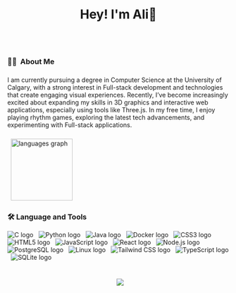 <h1 align="center">Hey! I'm Ali👋</h1>

###

<br clear="both">

<div align="center">
  <img height="0" src="https://cdnb.artstation.com/p/assets/images/images/026/087/183/original/ilya-shichkin-12.gif?1587836096"  />
</div>

###

<h3 align="left">👩‍💻  About Me</h3>

###

<p align="left">I am currently pursuing a degree in Computer Science at the University of Calgary, with a strong interest in Full-stack development and technologies that create engaging visual experiences. Recently, I’ve become increasingly excited about expanding my skills in 3D graphics and interactive web applications, especially using tools like Three.js. In my free time, I enjoy playing rhythm games, exploring the latest tech advancements, and experimenting with Full-stack applications.</p>

###

<div align="left">
  <img src="https://github-readme-stats.vercel.app/api/top-langs?username=alia720&locale=en&hide_title=false&layout=compact&card_width=320&langs_count=6&theme=dracula&hide_border=true&order=2" height="140" alt="languages graph"  />
</div>

###

<h3 align="left">🛠 Language and Tools</h3>

<div align="left">
<img src="https://img.shields.io/badge/C-A8B9CC?style=for-the-badge&logo=c&logoColor=white" alt="C logo" />
&nbsp; <img src="https://img.shields.io/badge/Python-3776AB?style=for-the-badge&logo=python&logoColor=white" alt="Python logo" />
&nbsp; <img src="https://img.shields.io/badge/Java-ED8B00?style=for-the-badge&logo=openjdk&logoColor=white" alt="Java logo" />
&nbsp; <img src="https://img.shields.io/badge/Docker-2496ED?style=for-the-badge&logo=docker&logoColor=white" alt="Docker logo" />
&nbsp; <img src="https://img.shields.io/badge/CSS3-1572B6?style=for-the-badge&logo=css3&logoColor=white" alt="CSS3 logo" />
&nbsp; <img src="https://img.shields.io/badge/HTML5-E34F26?style=for-the-badge&logo=html5&logoColor=white" alt="HTML5 logo" />
&nbsp; <img src="https://img.shields.io/badge/JavaScript-F7DF1E?style=for-the-badge&logo=javascript&logoColor=black" alt="JavaScript logo" />
&nbsp; <img src="https://img.shields.io/badge/React-20232A?style=for-the-badge&logo=react&logoColor=61DAFB" alt="React logo" />
&nbsp; <img src="https://img.shields.io/badge/Node.js-339933?style=for-the-badge&logo=nodedotjs&logoColor=white" alt="Node.js logo" />
&nbsp; <img src="https://img.shields.io/badge/PostgreSQL-316192?style=for-the-badge&logo=postgresql&logoColor=white" alt="PostgreSQL logo" />
&nbsp; <img src="https://img.shields.io/badge/Linux-FCC624?style=for-the-badge&logo=linux&logoColor=black" alt="Linux logo" />
&nbsp; <img src="https://img.shields.io/badge/Tailwind_CSS-38B2AC?style=for-the-badge&logo=tailwind-css&logoColor=white" alt="Tailwind CSS logo" />
&nbsp; <img src="https://img.shields.io/badge/TypeScript-007ACC?style=for-the-badge&logo=typescript&logoColor=white" alt="TypeScript logo" />
&nbsp; <img src="https://img.shields.io/badge/SQLite-07405E?style=for-the-badge&logo=sqlite&logoColor=white" alt="SQLite logo" />
</div>

###


<br clear="both">

<div align="center">
  <img src="https://visitor-badge.laobi.icu/badge?page_id=alia720.alia720&left_color=deeppink&right_color=darkmagenta"  />
</div>

###
